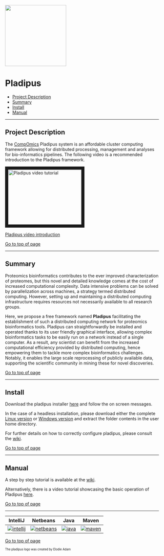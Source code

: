 <img src="https://raw.githubusercontent.com/wiki/compomics/pladipus/pladipus_logo.jpg" width="200">

# Pladipus

 * [Project Description](#project-description)
 * [Summary](#summary)
 * [Install](#install)
 * [Manual](#manual)

----

## Project Description

The [CompOmics](http://www.compomics.com) Pladipus system is an affordable cluster computing framework allowing for distributed processing, management and analyses for bio-informatics pipelines.
The following video is a recommended introduction to the Pladipus framework.

<a href="https://www.youtube.com/watch?v=cX0tKRHy8SI" target="_blank"><img src="https://www.youtube.com/watch?v=cX0tKRHy8SI/0.jpg" 
alt="Pladipus video tutorial" width="240" height="180" border="10" /></a>

[Pladipus video introduction](https://www.youtube.com/watch?v=cX0tKRHy8SI)

[Go to top of page](#pladipus)

----

## Summary

Proteomics bioinformatics contributes to the ever improved characterization of proteomes, but this novel and detailed knowledge comes at the cost of increased computational complexity. Data intensive problems can be solved by parallelization across machines, a strategy termed distributed computing. However, setting up and maintaining a distributed computing infrastructure requires resources not necessarily available to all research groups.

Here, we propose a free framework named **Pladipus** facilitating the establishment of such a distributed computing network for proteomics bioinformatics tools. Pladipus can straightforwardly be installed and operated thanks to its user friendly graphical interface, allowing complex bioinformatics tasks to be easily run on a network instead of a single computer. As a result, any scientist can benefit from the increased computational efficiency provided by distributed computing, hence empowering them to tackle more complex bioinformatics challenges. Notably, it enables the large scale reprocessing of publicly available data, supporting the scientific community in mining these for novel discoveries.

[Go to top of page](#pladipus)

----

## Install

Download the pladipus installer [here](http://genesis.ugent.be/pladipus/download/Pladipus-installer-0.3.0.jar) and follow the on screen messages. 

In the case of a headless installation, please download either the complete [Linux version](http://genesis.ugent.be/pladipus/download/pladipus-linux) or [Windows version](http://genesis.ugent.be/pladipus/download/pladipus-windows) and extract the folder contents in the user home directory.

For further details on how to correctly configure pladipus, please consult the [wiki](https://github.com/compomics/pladipus/wiki/Settings).

[Go to top of page](#pladipus)

----

## Manual

A step by step tutorial is available at the [wiki](https://github.com/compomics/pladipus/wiki/Manual). 

Alternatively, there is a video tutorial showcasing the basic operation of Pladipus [here](https://www.youtube.com/watch?v=aeTF7Y0XfBY).

[Go to top of page](#pladipus)

----

| IntelliJ | Netbeans | Java | Maven |
|:--:|:--:|:--:|:--:|
| [![intellij](https://www.jetbrains.com/idea/docs/logo_intellij_idea.png)](https://www.jetbrains.com/idea/) | [![netbeans](https://netbeans.org/images_www/visual-guidelines/NB-logo-single.jpg)](https://netbeans.org/) | [![java](http://genesis.ugent.be/public_data/image/java.png)](http://java.com/en/) | [![maven](http://genesis.ugent.be/public_data/image/maven.png)](http://maven.apache.org/) |

[Go to top of page](#pladipus)

<sup><sub>The pladipus logo was created by Elodie Adam</sub></sup>
